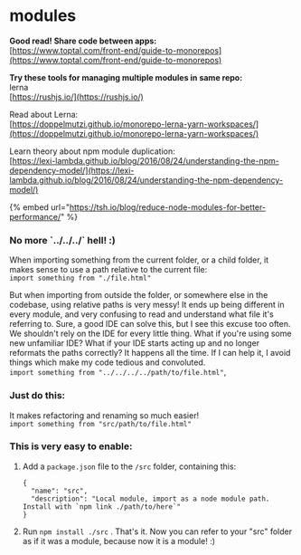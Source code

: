 # modules

**Good read! Share code between apps:**  
[https://www.toptal.com/front-end/guide-to-monorepos](https://www.toptal.com/front-end/guide-to-monorepos)

**Try these tools for managing multiple modules in same repo:**  
lerna  
[https://rushjs.io/](https://rushjs.io/)

Read about Lerna:  
[https://doppelmutzi.github.io/monorepo-lerna-yarn-workspaces/](https://doppelmutzi.github.io/monorepo-lerna-yarn-workspaces/)

Learn theory about npm module duplication:  
[https://lexi-lambda.github.io/blog/2016/08/24/understanding-the-npm-dependency-model/](https://lexi-lambda.github.io/blog/2016/08/24/understanding-the-npm-dependency-model/)

{% embed url="https://tsh.io/blog/reduce-node-modules-for-better-performance/" %}

### No more \`../../../\` hell! :\)

When importing something from the current folder, or a child folder, it makes sense to use a path relative to the current file:  
`import something from "./file.html"`

But when importing from outside the folder, or somewhere else in the codebase, using relative paths is very messy! It ends up being different in every module, and very confusing to read and understand what file it's referring to. Sure, a good IDE can solve this, but I see this excuse too often. We shouldn't rely on the IDE for every little thing. What if you're using some new unfamiliar IDE? What if your IDE starts acting up and no longer reformats the paths correctly? It happens all the time. If I can help it, I avoid things which make my code tedious and convoluted.  
`import something from "../../../../path/to/file.html"`, 

### Just do this:

It makes refactoring and renaming so much easier!  
`import something from "src/path/to/file.html"` 

### This is very easy to enable:

1. Add a `package.json` file to the `/src` folder, containing this:

   ```text
   {
     "name": "src",
     "description": "Local module, import as a node module path. Install with `npm link ./path/to/here`"
   } 
   ```

2. Run `npm install ./src` . That's it. Now you can refer to your "src" folder as if it was a module, because now it is a module! :\) 



